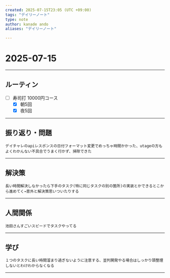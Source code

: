 ```yaml
---
created: 2025-07-15T23:05 (UTC +09:00)
tags: "デイリーノート"
type: note
author: kanade ando
aliases: "デイリーノート"

---
```


# 2025-07-15
---
## ルーティン
- [ ] 寿司打 10000円コース
	- [x] 朝5回
	- [x] 夜5回
---
## 振り返り・問題
```plain text
デイチャレのapiレスポンスの日付フォーマット変更でめっちゃ時間かかった、utageの方もよくわかんない不具合でうまく行かず、掃除できた
```
---
## 解決策
```plain text
長い時間解決しなかったら下手のタスク(特に同じタスクの別の箇所)の実装とかできるとこから進めてく→意外と解決策思いついたりする
```
---
## 人間関係
```plain text
池田さんすごいスピードでタスクやってる
```
---
## 学び
```plain text
１つのタスクに長い時間溜まり過ぎないように注意する、並列開発やる場合はしっかり頭整理しないとわけわからなくなる
```
---

